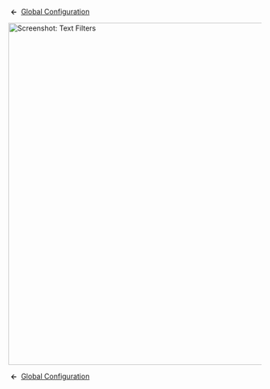 <!-- Filename: Help4.x:Site_Global_Configuration_Text_Filters / Display title: Site Global Configuration Text Filters -->

 **←**  [Global
Configuration](https://docs.joomla.org/Help4.x:Site_Global_Configuration/en#textfilters "Help4.x:Site Global Configuration/en")

<img
src="https://docs.joomla.org/images/thumb/b/b3/Help-4x-Global-Configuration-textfilters-subscreen-en.png/800px-Help-4x-Global-Configuration-textfilters-subscreen-en.png"
decoding="async"
srcset="https://docs.joomla.org/images/thumb/b/b3/Help-4x-Global-Configuration-textfilters-subscreen-en.png/1200px-Help-4x-Global-Configuration-textfilters-subscreen-en.png 1.5x, https://docs.joomla.org/images/thumb/b/b3/Help-4x-Global-Configuration-textfilters-subscreen-en.png/1600px-Help-4x-Global-Configuration-textfilters-subscreen-en.png 2x"
data-file-width="1882" data-file-height="1602" width="800" height="681"
alt="Screenshot: Text Filters" />

 **←**  [Global
Configuration](https://docs.joomla.org/Help4.x:Site_Global_Configuration/en#textfilters "Help4.x:Site Global Configuration/en")
